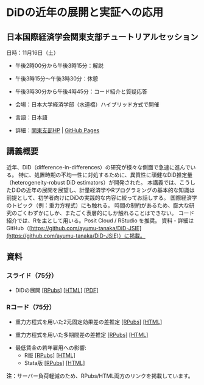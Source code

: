 # DiDの近年の展開と実証への応用

## 日本国際経済学会関東支部チュートリアルセッション

日時：11月16日（土）

- 午後2時00分から午後3時15分：解説
- 午後3時15分〜午後3時30分：休憩
- 午後3時30分から午後4時45分：コード紹介と質疑応答

- 会場：日本大学経済学部（水道橋）ハイブリッド方式で開催
- 言語：日本語
- 詳細：[関東支部HP](https://www.jsie.jp/kanto/news/915/) | [GitHub Pages](https://ayumu-tanaka.github.io/DiD-JSIE/)

   
## 講義概要

<!--

応用の分野では、計量理論的な根拠なく、DiD（difference-in-differences）の様々な技法が用いられてきた。
近年、TWFEモデル（two-way fixed effects model）をはじめとするDiDの慣例的な使用に対する批判と新しい手法の開発が急速に進んでいる。
その際たるものが、TWFEモデル（two-way fixed effects model）である。
ここ5年ほどの間に、TWFEモデルをはじめとするDiDの慣例的な使用に対する批判と新しいDiD推定法の開発が急速に進んでいる。
現在では、処置時期に不均一性がある場合、TWFEモデルによる推定値が信頼できないことに幅広い合意が得られている。
処置時期の不均一性に対処するために、多くの新しい有望なDiD（difference-in-differences）推定量が開発されている。
-->


近年、DiD（difference-in-differences）の研究が様々な側面で急速に進んでいる。
特に、処置時期の不均一性に対処するために、異質性に頑健なDiD推定量（heterogeneity-robust DiD estimators）が開発された。
本講義では、こうしたDiDの近年の展開を展望し、計量経済学やRプログラミングの基本的な知識は前提として、初学者向けにDiDの実践的な内容に絞ってお話しする。
国際経済学のトピック（例：重力方程式）にも触れる。
時間の制約があるため、膨大な研究のごくわずかにしか、またごく表層的にしか触れることはできない。
コード紹介では、Rを主として用いる。Posit Cloud / RStudio を推奨。
資料・詳細はGitHub（[https://github.com/ayumu-tanaka/DiD-JSIE](https://github.com/ayumu-tanaka/DiD-JSIE)）に掲載。


## 資料

### スライド（75分）

- DiDの展開 
[[RPubs]](https://rpubs.com/ayumuR/Roth2023survey_short) 
 [[HTML]](https://ayumu-tanaka.github.io/DiD-JSIE/DiD_notes02_Roth2023survey_short.html) 
 [[PDF]](https://ayumu-tanaka.github.io/DiD-JSIE/DiD_notes02_Roth2023survey_short.pdf)

<!--
  - [Pedro Sant'Anna氏による解説動画](https://youtu.be/Jyat3OZLyRc?si=RXkz6Ma0POrOeu6w)
-->

### Rコード（75分）


- 重力方程式を用いた2元固定効果差の差推定
[[RPubs]](https://rpubs.com/ayumuR/gravity_fixest_twfe) 
[[HTML]](https://ayumu-tanaka.github.io/DiD-JSIE/05_gravity_fixest_twfe.html)

- 重力方程式を用いた多期間差の差推定
[[RPubs]](https://rpubs.com/ayumuR/gravity_fixest_es) [[HTML]](https://ayumu-tanaka.github.io/DiD-JSIE/06_gravity_fixest_es.html)

<!--  重力方程式を用いた時差あり差の差推定 -->

- 最低賃金の若年雇用への影響: 
  - R版
  [[RPubs]](https://rpubs.com/ayumuR/DiD-Wage)
  [[HTML]](https://ayumu-tanaka.github.io/DiD-JSIE/DiD-Wage.html) 
  - Stata版
  [[RPubs]](https://rpubs.com/ayumuR/DiD-Stata-Wage) [[HTML]](https://ayumu-tanaka.github.io/DiD-JSIE/DiD-Stata-Wage.html) 

**注**：サーバー負荷軽減のため、RPubs/HTML両方のリンクを掲載しています。